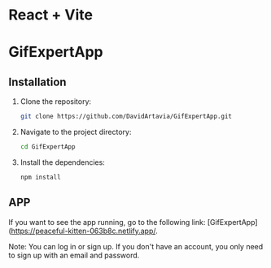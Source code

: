 # React + Vite
# GifExpertApp
## Installation

1. Clone the repository:
   ```sh
   git clone https://github.com/DavidArtavia/GifExpertApp.git
   ```
2. Navigate to the project directory:
   ```sh
   cd GifExpertApp
   ```
3. Install the dependencies:
   ```sh
   npm install
   ```
## APP
If you want to see the app running, go to the following link: [GifExpertApp](https://peaceful-kitten-063b8c.netlify.app/.

Note: You can log in or sign up. If you don't have an account, you only need to sign up with an email and password.
